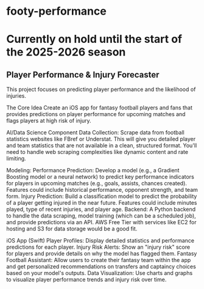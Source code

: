 # footy-performance
# Currently on hold until the start of the 2025-2026 season
## Player Performance & Injury Forecaster 
This project focuses on predicting player performance and the likelihood of injuries.

The Core Idea
Create an iOS app for fantasy football players and fans that provides predictions on player performance for upcoming matches and flags players at high risk of injury.

AI/Data Science Component
Data Collection: Scrape data from football statistics websites like FBref or Understat. This will give you detailed player and team statistics that are not available in a clean, structured format. You'll need to handle web scraping complexities like dynamic content and rate limiting.

Modeling:
Performance Prediction: Develop a model (e.g., a Gradient Boosting model or a neural network) to predict key performance indicators for players in upcoming matches (e.g., goals, assists, chances created). Features could include historical performance, opponent strength, and team form.
Injury Prediction: Build a classification model to predict the probability of a player getting injured in the near future. Features could include minutes played, type of recent injuries, and player age.
Backend: A Python backend to handle the data scraping, model training (which can be a scheduled job), and provide predictions via an API. AWS Free Tier with services like EC2 for hosting and S3 for data storage would be a good fit.

iOS App (Swift)
Player Profiles: Display detailed statistics and performance predictions for each player.
Injury Risk Alerts: Show an "injury risk" score for players and provide details on why the model has flagged them.
Fantasy Football Assistant: Allow users to create their fantasy team within the app and get personalized recommendations on transfers and captaincy choices based on your model's outputs.
Data Visualization: Use charts and graphs to visualize player performance trends and injury risk over time.
